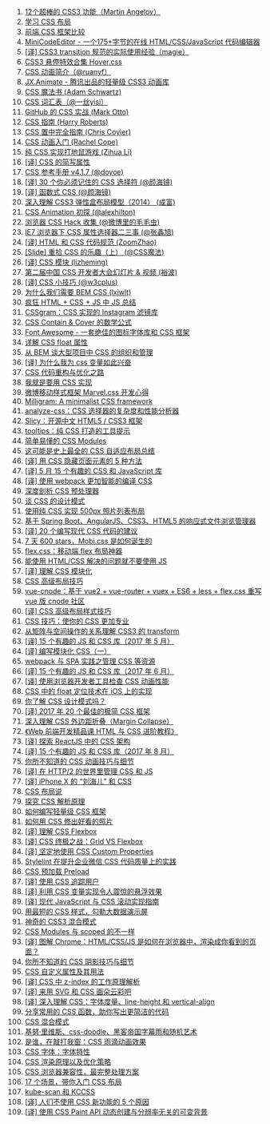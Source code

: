 1. [12个超棒的 CSS3 功能（Martin Angelov）](https://weekly.manong.io/bounce?url=http%3A%2F%2Ftutorialzine.com%2F2013%2F10%2F12-awesome-css3-features-you-can-finally-use%2F&aid=139&nid=8)
1. [学习 CSS 布局](https://weekly.manong.io/bounce?url=http%3A%2F%2Fzh.learnlayout.com%2F&aid=164&nid=9)
1. [前端 CSS 框架比较](https://weekly.manong.io/bounce?url=http%3A%2F%2Fusablica.github.io%2Ffront-end-frameworks%2Fcompare.html&aid=221&nid=11)
1. [MiniCodeEditor - 一个175+字节的在线 HTML/CSS/JavaScript 代码编辑器](https://weekly.manong.io/bounce?url=http%3A%2F%2Fxem.github.io%2FminiCodeEditor%2F&aid=282&nid=13)
1. [[译] CSS3 transition 规范的实际使用经验（magie）](https://weekly.manong.io/bounce?url=http%3A%2F%2Fisux.tencent.com%2Fcss3-transition.html&aid=403&nid=18)
1. [CSS3 悬停特效合集 Hover.css](https://weekly.manong.io/bounce?url=http%3A%2F%2Fianlunn.github.io%2FHover%2F&aid=410&nid=18)
1. [CSS 动画简介（@ruanyf）](https://weekly.manong.io/bounce?url=http%3A%2F%2Fwww.ruanyifeng.com%2Fblog%2F2014%2F02%2Fcss_transition_and_animation.html&aid=513&nid=21)
1. [JX.Animate - 腾讯出品的轻量级 CSS3 动画库](https://weekly.manong.io/bounce?url=http%3A%2F%2Falloyteam.github.io%2FJXAnimate%2F&aid=668&nid=23)
1. [CSS 魔法书 (Adam Schwartz)](https://weekly.manong.io/bounce?url=http%3A%2F%2Fadamschwartz.co%2Fmagic-of-css%2F&aid=950&nid=28)
1. [CSS 词汇表（@一丝yisi）](https://weekly.manong.io/bounce?url=http%3A%2F%2Fyisibl.github.io%2Fcss-vocabulary%2F&aid=1225&nid=37)
1. [GitHub 的 CSS 实战 (Mark Otto)](https://weekly.manong.io/bounce?url=http%3A%2F%2Fmarkdotto.com%2F2014%2F07%2F23%2Fgithubs-css%2F&aid=1281&nid=39)
1. [CSS 指南 (Harry Roberts)](https://weekly.manong.io/bounce?url=http%3A%2F%2Fcssguidelin.es%2F&aid=1366&nid=42)
1. [CSS 置中完全指南 (Chris Coyier)](https://weekly.manong.io/bounce?url=http%3A%2F%2Fcss-tricks.com%2Fcentering-css-complete-guide%2F&aid=1435&nid=44)
1. [CSS 动画入门 (Rachel Cope)](https://weekly.manong.io/bounce?url=http%3A%2F%2Frobots.thoughtbot.com%2Fcss-animation-for-beginners&aid=1780&nid=57)
1. [纯 CSS 实现打地鼠游戏 (Zihua Li)](https://weekly.manong.io/bounce?url=http%3A%2F%2Fzihua.li%2F2015%2F01%2Fimplement-pure-css-game%2F&aid=1837&nid=59)
1. [[译] CSS 的简写属性](https://weekly.manong.io/bounce?url=https%3A%2F%2Fdeveloper.mozilla.org%2Fzh-CN%2Fdocs%2FWeb%2FCSS%2FShorthand_properties&aid=1986&nid=63)
1. [CSS 参考手册 v4.1.7 (@doyoe)](https://weekly.manong.io/bounce?url=http%3A%2F%2Fcss.doyoe.com%2F&aid=2016&nid=64)
1. [[译] 30 个你必须记住的 CSS 选择符 (@颜海镜)](https://weekly.manong.io/bounce?url=http%3A%2F%2Fyanhaijing.com%2Fcss%2F2014%2F01%2F04%2Fthe-30-css-selectors-you-must-memorize%2F&aid=2136&nid=67)
1. [[译] 函数式 CSS (@颜海镜)](https://weekly.manong.io/bounce?url=http%3A%2F%2Fyanhaijing.com%2Fcss%2F2013%2F09%2F02%2Ffunctional-css-fcss%2F&aid=2182&nid=68)
1. [深入理解 CSS3 弹性盒布局模型（2014） (成富)](https://weekly.manong.io/bounce?url=http%3A%2F%2Fwww.ibm.com%2Fdeveloperworks%2Fcn%2Fweb%2F1409_chengfu_css3flexbox%2F&aid=2381&nid=72)
1. [CSS Animation 初探 (@alexhilton)](https://weekly.manong.io/bounce?url=http%3A%2F%2Ftoughcoder.net%2Fblog%2F2015%2F05%2F04%2Fintroduction-to-css-animation%2F&aid=2452&nid=73)
1. [浏览器 CSS Hack 收集 (@微博里的毛毛虫)](https://weekly.manong.io/bounce?url=http%3A%2F%2Fsegmentfault.com%2Fa%2F1190000002890541&aid=2567&nid=75)
1. [IE7 浏览器下 CSS 属性选择器二三事 (@张鑫旭)](https://weekly.manong.io/bounce?url=http%3A%2F%2Fwww.zhangxinxu.com%2Fwordpress%2F2015%2F06%2Fie7-attribute-css-selector%2F&aid=2632&nid=76)
1. [[译] HTML 和 CSS 代码规范 (ZoomZhao)](https://weekly.manong.io/bounce?url=http%3A%2F%2Fzoomzhao.github.io%2Fcode-guide%2F&aid=2633&nid=76)
1. [[Slide] 重拾 CSS 的乐趣（上） (@CSS魔法)](https://weekly.manong.io/bounce?url=https%3A%2F%2Fgithub.com%2Fcssmagic%2Fblog%2Fissues%2F52&aid=3260&nid=84)
1. [[译] CSS 模块 (lizheming)](https://weekly.manong.io/bounce?url=http%3A%2F%2Fwww.w3ctech.com%2Ftopic%2F1479&aid=3363&nid=85)
1. [第二届中国 CSS 开发者大会幻灯片 & 视频 (裕波)](https://weekly.manong.io/bounce?url=http%3A%2F%2Fwww.w3ctech.com%2Ftopic%2F1463&aid=3382&nid=85)
1. [[译] CSS 小技巧 (@w3cplus)](https://weekly.manong.io/bounce?url=http%3A%2F%2Fwww.w3cplus.com%2Fcss%2Fback-to-the-roots.html%3Fhmsr%3Dtoutiao.io%26utm_medium%3Dtoutiao.io%26utm_source%3Dtoutiao.io&aid=3821&nid=90)
1. [为什么我们需要 BEM CSS (lxjwlt)](https://weekly.manong.io/bounce?url=http%3A%2F%2Fblog.lxjwlt.com%2Ffront-end%2F2015%2F10%2F08%2Fwhy-bem.html%3Fhmsr%3Dtoutiao.io%26utm_medium%3Dtoutiao.io%26utm_source%3Dtoutiao.io&aid=3839&nid=90)
1. [疯狂 HTML + CSS + JS 中 JS 总结](https://weekly.manong.io/bounce?url=http%3A%2F%2Fmzkmzk.github.io%2Fblog%2F2015%2F10%2F05%2Famazeing-js%2F&aid=3913&nid=91)
1. [CSSgram：CSS 实现的 Instagram 滤镜库](https://weekly.manong.io/bounce?url=https%3A%2F%2Fgithub.com%2Funa%2FCSSgram&aid=4042&nid=92)
1. [CSS Contain & Cover 的数学公式](https://weekly.manong.io/bounce?url=https%3A%2F%2Fgithub.com%2Friskers%2Fblog%2Fissues%2F10&aid=4168&nid=94)
1. [Font Awesome - 一套绝佳的图标字体库和 CSS 框架](https://weekly.manong.io/bounce?url=http%3A%2F%2Ffontawesome.dashgame.com%2F&aid=4321&nid=95)
1. [详解 CSS float 属性](https://weekly.manong.io/bounce?url=http%3A%2F%2Fluopq.com%2F2015%2F11%2F08%2FCSS-float%2F&aid=4570&nid=98)
1. [从 BEM 谈大型项目中 CSS 的组织和管理](https://weekly.manong.io/bounce?url=http%3A%2F%2Fwww.ibm.com%2Fdeveloperworks%2Fcn%2Fweb%2F1512_chengfu_bem%2Findex.html&aid=4659&nid=99)
1. [[译] 为什么我为 css 变量如此兴奋](https://weekly.manong.io/bounce?url=http%3A%2F%2Fisux.tencent.com%2Fwhy-im-excited-about-native-css-variables.html&aid=4846&nid=101)
1. [CSS 代码重构与优化之路](https://weekly.manong.io/bounce?url=http%3A%2F%2Fluopq.com%2F2016%2F01%2F05%2Fcss-optimize%2F&aid=4926&nid=102)
1. [我就是要用 CSS 实现](https://weekly.manong.io/bounce?url=http%3A%2F%2Fwww.alloyteam.com%2F2016%2F01%2Flet-see-css-world%2F&aid=5001&nid=103)
1. [微博移动样式框架 Marvel.css 开发心得](https://weekly.manong.io/bounce?url=http%3A%2F%2Fuxfan.com%2Ffe%2Fcss%2F2016%2F01%2F19%2Fmarvel.html&aid=5155&nid=104)
1. [Milligram: A minimalist CSS framework](https://weekly.manong.io/bounce?url=http%3A%2F%2Fmilligram.github.io%2F&aid=5186&nid=104)
1. [analyze-css：CSS 选择器的复杂度和性能分析器](https://weekly.manong.io/bounce?url=https%3A%2F%2Fgithub.com%2Fmacbre%2Fanalyze-css&aid=5337&nid=106)
1. [Slicy：开源中文 HTML5 / CSS3 框架](https://weekly.manong.io/bounce?url=http%3A%2F%2Fwww.slicy.cn%2F&aid=5732&nid=111)
1. [tooltips：纯 CSS 打造的工具提示](https://weekly.manong.io/bounce?url=http%3A%2F%2Fxurui3762791.github.io%2Ftooltips%2F&aid=5880&nid=113)
1. [简单易懂的 CSS Modules](https://weekly.manong.io/bounce?url=http%3A%2F%2Facgtofe.com%2Fposts%2F2016%2F04%2Fcss-modules-made-simple&aid=6016&nid=115)
1. [这可能是史上最全的 CSS 自适应布局总结](https://weekly.manong.io/bounce?url=http%3A%2F%2Fwww.cnblogs.com%2Fqieguo%2Fp%2F5421252.html%3Ff%3Dtt&aid=6234&nid=118)
1. [[译] 用 CSS 隐藏页面元素的 5 种方法](https://weekly.manong.io/bounce?url=http%3A%2F%2Fwww.75team.com%2Fpost%2Ffive-ways-to-hide-elements-in-css.html&aid=6554&nid=122)
1. [[译] 5 月 15 个有趣的 CSS 和 JavaScript 库](https://weekly.manong.io/bounce?url=http%3A%2F%2Fwww.jcodecraeer.com%2Fa%2Fqianduankaifa%2Fcss3%2F2016%2F0608%2F4343.html&aid=6579&nid=122)
1. [[译] 使用 webpack 更加智能的编译 CSS](https://weekly.manong.io/bounce?url=http%3A%2F%2Fblog.xunuo.com%2Fsmarter-css-builds-with-webpack%2F&aid=6694&nid=124)
1. [深度剖析 CSS 预处理器](https://weekly.manong.io/bounce?url=http%3A%2F%2Fdiv.io%2Ftopic%2F1768%2F&aid=6764&nid=125)
1. [谈 CSS 的设计模式](https://weekly.manong.io/bounce?url=http%3A%2F%2Ftoutiao.io%2Fj%2Fc1fhbp&aid=7179&nid=131)
1. [使用纯 CSS 实现 500px 照片列表布局](https://weekly.manong.io/bounce?url=http%3A%2F%2Ftoutiao.io%2Fj%2Fz7484t&aid=7318&nid=133)
1. [基于 Spring Boot、AngularJS、CSS3、HTML5 的响应式文件浏览管理器](https://weekly.manong.io/bounce?url=http%3A%2F%2Ftoutiao.io%2Fj%2Fiaywaf&aid=7360&nid=133)
1. [[译] 20 个编写现代 CSS 代码的建议](https://weekly.manong.io/bounce?url=http%3A%2F%2Ftoutiao.io%2Fj%2F62zbrq&aid=7454&nid=135)
1. [7 天 600 stars，Mobi.css 是如何诞生的](https://weekly.manong.io/bounce?url=http%3A%2F%2Ftoutiao.io%2Fj%2Fgka1ce&aid=7461&nid=135)
1. [flex.css：移动端 flex 布局神器](https://weekly.manong.io/bounce?url=http%3A%2F%2Ftoutiao.io%2Fj%2F5i7ojt&aid=7496&nid=135)
1. [能使用 HTML/CSS 解决的问题就不要使用 JS](https://weekly.manong.io/bounce?url=http%3A%2F%2Ftoutiao.io%2Fj%2F60bq4o&aid=7525&nid=136)
1. [[译] 理解 CSS 模块化](https://weekly.manong.io/bounce?url=https%3A%2F%2Ftoutiao.io%2Fj%2F8n8sqo&aid=7659&nid=138)
1. [CSS 高级布局技巧](https://weekly.manong.io/bounce?url=https%3A%2F%2Ftoutiao.io%2Fk%2Fa2vklv&aid=8278&nid=148)
1. [vue-cnode：基于 vue2 + vue-router + vuex + ES6 + less + flex.css 重写 vue 版 cnode 社区](https://weekly.manong.io/bounce?url=https%3A%2F%2Ftoutiao.io%2Fk%2Fl327n0&aid=8317&nid=148)
1. [[译] CSS 高级布局样式技巧](https://weekly.manong.io/bounce?url=https%3A%2F%2Ftoutiao.io%2Fk%2Fobr7fs&aid=8343&nid=149)
1. [CSS 技巧：使你的 CSS 更加专业](https://weekly.manong.io/bounce?url=https%3A%2F%2Ftoutiao.io%2Fk%2F6eqlga&aid=8673&nid=154)
1. [从矩阵与空间操作的关系理解 CSS3 的 transform](https://weekly.manong.io/bounce?url=https%3A%2F%2Ftoutiao.io%2Fk%2Fvqdeef&aid=9628&nid=167)
1. [[译] 15 个有趣的 JS 和 CSS 库（2017 年 5 月）](https://weekly.manong.io/bounce?url=https%3A%2F%2Ftoutiao.io%2Fk%2Fh4585k&aid=9634&nid=167)
1. [[译] 编写模块化 CSS（一）](https://weekly.manong.io/bounce?url=https%3A%2F%2Ftoutiao.io%2Fk%2Fzgvxur&aid=9885&nid=171)
1. [webpack 与 SPA 实践之管理 CSS 等资源](https://weekly.manong.io/bounce?url=https%3A%2F%2Ftoutiao.io%2Fk%2Fi0ctb6&aid=9907&nid=171)
1. [[译] 15 个有趣的 JS 和 CSS 库（2017 年 6 月）](https://weekly.manong.io/bounce?url=https%3A%2F%2Ftoutiao.io%2Fk%2Fsyzlmc&aid=9981&nid=172)
1. [[译] 使用浏览器开发者工具检查 CSS 动画性能](https://weekly.manong.io/bounce?url=https%3A%2F%2Ftoutiao.io%2Fk%2Fo9nkpt&aid=10014&nid=173)
1. [CSS 中的 float 定位技术在 iOS 上的实现](https://weekly.manong.io/bounce?url=https%3A%2F%2Ftoutiao.io%2Fk%2Fgy9jsa&aid=10081&nid=174)
1. [你了解 CSS 设计模式吗？](https://weekly.manong.io/bounce?url=http%3A%2F%2Fmp.weixin.qq.com%2Fs%2FzrbE-dR24_ybyVx0lfBEgg&aid=10088&nid=174)
1. [[译] 2017 年 20 个最佳的极简 CSS 框架](https://weekly.manong.io/bounce?url=https%3A%2F%2Ftoutiao.io%2Fk%2Fc3hf0m&aid=10181&nid=175)
1. [深入理解 CSS 外边距折叠（Margin Collapse）](https://weekly.manong.io/bounce?url=https%3A%2F%2Ftoutiao.io%2Fk%2Fczg53j&aid=10221&nid=176)
1. [《Web 前端开发精品课 HTML 与 CSS 进阶教程》](https://weekly.manong.io/bounce?url=http%3A%2F%2Fwww.epubit.com.cn%2Fbook%2Fdetails%2F4651&aid=10358&nid=178)
1. [[译] 探索 ReactJS 中的 CSS 架构](https://weekly.manong.io/bounce?url=http%3A%2F%2Fmp.weixin.qq.com%2Fs%2FV3hkxAYQSXGrTmO8ndOH4w&aid=10593&nid=181)
1. [[译] 15 个有趣的 JS 和 CSS 库（2017 年 8 月）](https://weekly.manong.io/bounce?url=https%3A%2F%2Ftoutiao.io%2Fk%2F9qfitc&aid=10770&nid=183)
1. [你所不知道的 CSS 动画技巧与细节](https://weekly.manong.io/bounce?url=https%3A%2F%2Ftoutiao.io%2Fk%2Fxe1u6p&aid=10884&nid=185)
1. [[译] 在 HTTP/2 的世界里管理 CSS 和 JS](https://weekly.manong.io/bounce?url=https%3A%2F%2Ftoutiao.io%2Fk%2Fwgfnid&aid=10918&nid=185)
1. [[译] iPhone X 的 “刘海儿” 和 CSS](https://weekly.manong.io/bounce?url=https%3A%2F%2Ftoutiao.io%2Fk%2Fd8t90g&aid=10974&nid=186)
1. [CSS 布局说](https://weekly.manong.io/bounce?url=https%3A%2F%2Ftoutiao.io%2Fk%2F9a7iiy&aid=11039&nid=187)
1. [探究 CSS 解析原理](https://weekly.manong.io/bounce?url=https%3A%2F%2Ftoutiao.io%2Fk%2Fflwxr7&aid=11456&nid=193)
1. [如何编写轻量级 CSS 框架](https://weekly.manong.io/bounce?url=https%3A%2F%2Ftoutiao.io%2Fk%2Fdcyg6r&aid=11457&nid=193)
1. [如何用 CSS 修出好看的照片](https://weekly.manong.io/bounce?url=https%3A%2F%2Ftoutiao.io%2Fk%2Fdwg6qd&aid=11588&nid=195)
1. [[译] 理解 CSS Flexbox](https://weekly.manong.io/bounce?url=https%3A%2F%2Ftoutiao.io%2Fk%2Funqyc3&aid=11679&nid=196)
1. [[译] CSS 终极之战：Grid VS Flexbox](https://weekly.manong.io/bounce?url=https%3A%2F%2Ftoutiao.io%2Fk%2F15n1zc&aid=11756&nid=197)
1. [[译] 坚定地使用 CSS Custom Properties](https://weekly.manong.io/bounce?url=https%3A%2F%2Ftoutiao.io%2Fk%2F4vy261&aid=11828&nid=198)
1. [Stylelint 在提升企业微信 CSS 代码质量上的实践](https://weekly.manong.io/bounce?url=https%3A%2F%2Ftoutiao.io%2Fk%2Fw1bzu8&aid=11895&nid=199)
1. [CSS 预加载 Preload](https://weekly.manong.io/bounce?url=https%3A%2F%2Ftoutiao.io%2Fk%2Fo5m6f9&aid=11987&nid=200)
1. [[译] 使用 CSS 追踪用户](https://weekly.manong.io/bounce?url=https%3A%2F%2Ftoutiao.io%2Fk%2Fd2nlkf&aid=12148&nid=202)
1. [[译] 利用 CSS 变量实现令人震惊的悬浮效果](https://weekly.manong.io/bounce?url=https%3A%2F%2Ftoutiao.io%2Fk%2Fe7ruur&aid=12929&nid=213)
1. [[译] 现代 JavaScript 与 CSS 滚动实现指南](https://weekly.manong.io/bounce?url=https%3A%2F%2Ftoutiao.io%2Fk%2Fplaaoz&aid=12992&nid=214)
1. [用最短的 CSS 样式，勾勒大数据演示屏](https://weekly.manong.io/bounce?url=https%3A%2F%2Ftoutiao.io%2Fk%2Fr0yaa7&aid=13345&nid=219)
1. [神奇的 CSS3 混合模式](https://weekly.manong.io/bounce?url=https%3A%2F%2Fmp.weixin.qq.com%2Fs%2Fr-1irFIuYPgCJ5Qqzi1LDQ&aid=13596&nid=223)
1. [CSS Modules 与 scoped 的不一样](https://weekly.manong.io/bounce?url=https%3A%2F%2Fmp.weixin.qq.com%2Fs%2FGSPw9yPq-r_DBV58dV3HFA&aid=13940&nid=228)
1. [[译] 图解 Chrome：HTML/CSS/JS 是如何在浏览器中，渲染成你看到的页面？](https://weekly.manong.io/bounce?url=https%3A%2F%2Fmp.weixin.qq.com%2Fs%2F0jXQFRzFDfuphjU40x8LfA&aid=14494&nid=236)
1. [你所不知道的 CSS 阴影技巧与细节](https://weekly.manong.io/bounce?url=https%3A%2F%2Ftoutiao.io%2Fk%2Fugh8xw&aid=14678&nid=239)
1. [CSS 自定义属性及其用法](https://weekly.manong.io/bounce?url=https%3A%2F%2Fmp.weixin.qq.com%2Fs%2FBCj3TbzqkGFq1XxsJ0kTzA&aid=16076&nid=259)
1. [[译] CSS 中 z-index 的工作原理解析](https://weekly.manong.io/bounce?url=https%3A%2F%2Ftoutiao.io%2Fk%2F93f90z&aid=16513&nid=264)
1. [[译] 来用 SVG 和 CSS 画朵云彩吧](https://weekly.manong.io/bounce?url=https%3A%2F%2Ftoutiao.io%2Fk%2Fx7zka2&aid=16922&nid=269)
1. [[译] 深入理解 CSS：字体度量、line-height 和 vertical-align](https://weekly.manong.io/bounce?url=https%3A%2F%2Ftoutiao.io%2Fk%2F84u3w5&aid=17118&nid=272)
1. [分享常用的 CSS 函数，助你写出更简洁的代码](https://weekly.manong.io/bounce?url=https%3A%2F%2Ftoutiao.io%2Fk%2F4k5h5og&aid=17373&nid=275)
1. [CSS 混合模式](https://weekly.manong.io/bounce?url=https%3A%2F%2Fmp.weixin.qq.com%2Fs%2F_CDMQqPjCWf-6BPn4Rb5iQ&aid=17445&nid=276)
1. [基努·里维斯、css-doodle、黑客帝国字幕雨和随机艺术](https://weekly.manong.io/bounce?url=https%3A%2F%2Ftoutiao.io%2Fk%2F3e7go4p&aid=17446&nid=276)
1. [是谁，在敲打我窗：CSS 雨滴动画效果](https://weekly.manong.io/bounce?url=https%3A%2F%2Ftoutiao.io%2Fk%2Fk7zn581&aid=17612&nid=278)
1. [CSS 字体：字体特性](https://weekly.manong.io/bounce?url=https%3A%2F%2Fmp.weixin.qq.com%2Fs%2FC88FWsC2CxDz5oNapXDdKQ&aid=17645&nid=279)
1. [CSS 渲染原理以及优化策略](https://weekly.manong.io/bounce?nid=285&aid=18071&url=https%3A%2F%2Ftoutiao.io%2Fk%2Fxvcmm9p)
1. [CSS 浏览器兼容性，最完整处理方案](https://weekly.manong.io/bounce?nid=292&aid=18521&url=https%3A%2F%2Ftoutiao.io%2Fk%2Fzso251z)
1. [17 个场景，带你入门 CSS 布局](https://weekly.manong.io/bounce?nid=298&aid=18917&url=https%3A%2F%2Ftoutiao.io%2Fk%2Fuiq7r5p)
1. [kube-scan 和 KCCSS](https://weekly.manong.io/bounce?nid=299&aid=18950&url=https%3A%2F%2Ftoutiao.io%2Fk%2Ftwia12y)
1. [[译] 人们不使用 CSS 新功能的 5 个原因](https://weekly.manong.io/bounce?nid=303&aid=19160&url=https%3A%2F%2Ftoutiao.io%2Fk%2Fl1oju4y)
1. [[译] 使用 CSS Paint API 动态创建与分辨率无关的可变背景](https://weekly.manong.io/bounce?nid=313&aid=19636&url=https%3A%2F%2Ftoutiao.io%2Fk%2F9lpjvzn)
